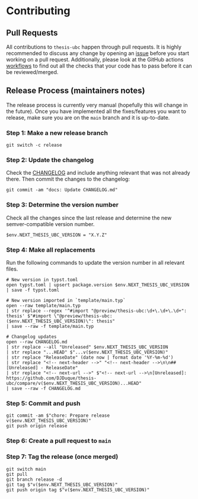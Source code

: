 # Contributing

## Pull Requests

All contributions to `thesis-ubc` happen through pull requests. It is highly
recommended to discuss any change by opening an
[issue](https://github.com/DJDuque/thesis-ubc/issues) before you start working
on a pull request. Additionally, please look at the GitHub actions
[workflows](https://github.com/DJDuque/thesis-ubc/tree/main/.github/workflows)
to find out all the checks that your code has to pass before it can be
reviewed/merged.

## Release Process (maintainers notes)

The release process is currently very manual (hopefully this will change in the
future). Once you have implemented all the fixes/features you want to release,
make sure you are on the `main` branch and it is up-to-date.

### Step 1: Make a new release branch

```nu
git switch -c release
```

### Step 2: Update the changelog

Check the
[CHANGELOG](https://github.com/DJDuque/thesis-ubc/blob/main/CHANGELOG.md) and
include anything relevant that was not already there. Then commit the
changes to the changelog:

```nu
git commit -am "docs: Update CHANGELOG.md"
```

### Step 3: Determine the version number

Check all the changes since the last release and determine the new
semver-compatible version number.

```nu
$env.NEXT_THESIS_UBC_VERSION = "X.Y.Z"
```

### Step 4: Make all replacements

Run the following commands to update the version number in all relevant files.

```nu
# New version in typst.toml
open typst.toml | upsert package.version $env.NEXT_THESIS_UBC_VERSION | save -f typst.toml

# New version imported in `template/main.typ`
open --raw template/main.typ
| str replace --regex '^#import "@preview/thesis-ubc:\d+\.\d+\.\d+": thesis' $"#import \"@preview/thesis-ubc:($env.NEXT_THESIS_UBC_VERSION)\": thesis"
| save --raw -f template/main.typ

# Changelog updates
open --raw CHANGELOG.md
| str replace --all "Unreleased" $env.NEXT_THESIS_UBC_VERSION
| str replace "...HEAD" $"...v($env.NEXT_THESIS_UBC_VERSION)"
| str replace "ReleaseDate" (date now | format date '%Y-%m-%d')
| str replace "<!-- next-header -->" "<!-- next-header -->\n\n## [Unreleased] - ReleaseDate"
| str replace "<!-- next-url -->" $"<!-- next-url -->\n[Unreleased]: https://github.com/DJDuque/thesis-ubc/compare/v($env.NEXT_THESIS_UBC_VERSION)...HEAD"
| save --raw -f CHANGELOG.md
```

### Step 5: Commit and push

```nu
git commit -am $"chore: Prepare release v($env.NEXT_THESIS_UBC_VERSION)"
git push origin release
```

### Step 6: Create a pull request to `main`

### Step 7: Tag the release (once merged)

```nu
git switch main
git pull
git branch release -d
git tag $"v($env.NEXT_THESIS_UBC_VERSION)"
git push origin tag $"v($env.NEXT_THESIS_UBC_VERSION)"
```
